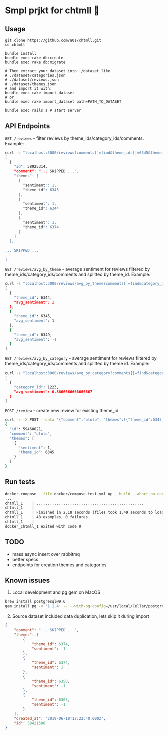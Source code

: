 # Smpl prjkt for chtmll 🥴

## Usage

```shell script
git clone https://github.com/a0s/chtmll.git
cd chtmll

bundle install
bundle exec rake db:create
bundle exec rake db:migrate

# Then extract your dataset into ./dataset like
# ./dataset/categories.json
# ./dataset/reviews.json
# ./dataset/themes.json
# and import it with:
bundle exec rake import_dataset
# or 
bundle exec rake import_dataset path=PATH_TO_DATASET

bundle exec rails s # start server
```

## API Endpoints

`GET /reviews` - filter reviews by theme_ids/category_ids/comments.
Example:
```bash
curl -s "localhost:3000/reviews?comments[]=find&theme_ids[]=6345&theme_ids[]=6374&category_ids[]=1223&limit=5" | jq
[
  {
    "id": 58925314,
    "comment": "... SKIPPED ...",
    "themes": [
      {
        "sentiment": 1,
        "theme_id": 6345
      },
      {
        "sentiment": 1,
        "theme_id": 6344
      },
      {
        "sentiment": 1,
        "theme_id": 6374
      }
    ]
  },

... SKIPPED ...

]
```

`GET /reviews/avg_by_theme` - average sentiment for reviews filtered by theme_ids/category_ids/comments and 
splitted by theme_id. Example:
```bash
curl -s "localhost:3000/reviews/avg_by_theme?comments[]=find&category_ids[]=1223" | jq
[
  {
    "theme_id": 6344,
    "avg_sentiment": 1
  },
  {
    "theme_id": 6345,
    "avg_sentiment": 1
  },
  {
    "theme_id": 6349,
    "avg_sentiment": -1
  }
]
```

`GET /reviews/avg_by_category` - average sentiment for reviews filtered by theme_ids/category_ids/comments and 
splitted by theme id. Example:
```bash
curl -s "localhost:3000/reviews/avg_by_category?comments[]=find&category_ids[]=1223" | jq
[
  {
    "category_id": 1223,
    "avg_sentiment": 0.8666666666666667
  }
]
```

`POST /review` - create new review for existing theme_id
```bash
curl -s -X POST --data '{"comment":"ololo", "themes":[{"theme_id":6345,"sentiment":1}]}' -H 'Content-Type: application/json' localhost:3000/review | jq
{
  "id": 59460021,
  "comment": "ololo",
  "themes": [
    {
      "sentiment": 1,
      "theme_id": 6345
    }
  ]
}
```
   
## Run tests

```bash
docker-compose --file docker/compose-test.yml up --build --abort-on-container-exit --exit-code-from chtmll --renew-anon-volumes --remove-orphans 
...
chtmll_1    | ................................................
chtmll_1    |
chtmll_1    | Finished in 2.18 seconds (files took 1.49 seconds to load)
chtmll_1    | 48 examples, 0 failures
chtmll_1    |
docker_chtmll_1 exited with code 0
```

## TODO

* mass async insert over rabbitmq
* better specs
* endpoints for creation themes and categories

## Known issues

1) Local development and pg gem on MacOS 

```bash
brew install postgresql@9.6
gem install pg -v '1.1.4' -- --with-pg-config=/usr/local/Cellar/postgresql@9.6/9.6.16/bin/pg_config
```
 
2) Source dataset included data duplication, lets skip it during import

```json
{
    "comment": "... SKIPPED ...", 
    "themes": [
        {
            "theme_id": 6374,
            "sentiment": -1
        }, 
        {
            "theme_id": 6374,
            "sentiment": 1
        }, 
        {
            "theme_id": 6350,
            "sentiment": -1
        }, 
        {
            "theme_id": 6363,
            "sentiment": -1
        }
    ], 
    "created_at": "2019-06-18T12:22:40.000Z", 
    "id": 59421588
}
``` 
